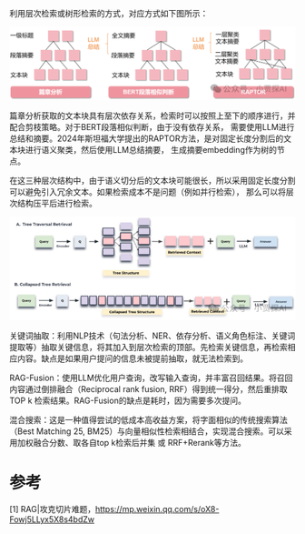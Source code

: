 利用层次检索或树形检索的方式，对应方式如下图所示：

![](.01_检索方法_images/检索方案.png)

篇章分析获取的文本块具有层次依存关系，检索时可以按照上至下的顺序进行，并配合剪枝策略。对于BERT段落相似判断，由于没有依存关系，
需要使用LLM进行总结和摘要。2024年斯坦福大学提出的RAPTOR方法，是对固定长度分割后的文本块进行语义聚类，然后使用LLM总结摘要，
生成摘要embedding作为树的节点。

在这三种层次结构中，由于语义切分后的文本块可能很长，所以采用固定长度分割可以避免引入冗余文本。如果检索成本不是问题（例如并行检索），
那么可以将层次结构压平后进行检索。

![](.01_检索方法_images/检索方法.png)

关键词抽取：利用NLP技术（句法分析、NER、依存分析、语义角色标注、关键词提取等）抽取关键信息，将其加入到层次检索的顶部。先检索关键信息，再检索相应内容。缺点是如果用户提问的信息未被提前抽取，就无法检索到。

RAG-Fusion：使用LLM优化用户查询，改写输入查询，并丰富召回结果。将召回内容通过倒排融合（Reciprocal rank fusion, RRF）得到统一得分，然后重排取 TOP k 检索结果。RAG-Fusion的缺点是耗时，因为需要多次提问。

混合搜索：这是一种值得尝试的低成本高收益方案，将字面相似的传统搜索算法（Best Matching 25, BM25）与向量相似性检索相结合，实现混合搜索。可以采用加权融合分数、取各自top k检索后并集 或 RRF+Rerank等方法。


# 参考

[1] RAG|攻克切片难题，https://mp.weixin.qq.com/s/oX8-Fowj5LLyx5X8s4bdZw